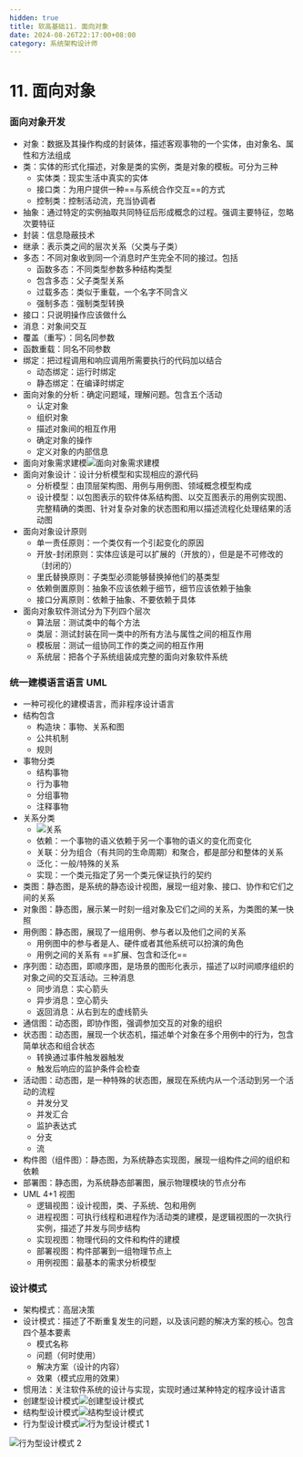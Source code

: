 ```yaml
---
hidden: true
title: 软高基础11. 面向对象
date: 2024-08-26T22:17:00+08:00
category: 系统架构设计师
---
```

# 11. 面向对象

### 面向对象开发

* 对象：数据及其操作构成的封装体，描述客观事物的一个实体，由对象名、属性和方法组成
* 类：实体的形式化描述，对象是类的实例，类是对象的模板。可分为三种
  * 实体类：现实生活中真实的实体
  * 接口类：为用户提供一种==与系统合作交互==的方式
  * 控制类：控制活动流，充当协调者
* 抽象：通过特定的实例抽取共同特征后形成概念的过程。强调主要特征，忽略次要特征
* 封装：信息隐蔽技术
* 继承：表示类之间的层次关系（父类与子类）
* 多态：不同对象收到同一个消息时产生完全不同的接过。包括
  * 函数多态：不同类型参数多种结构类型
  * 包含多态：父子类型关系
  * 过载多态：类似于重载，一个名字不同含义
  * 强制多态：强制类型转换
* 接口：只说明操作应该做什么
* 消息：对象间交互
* 覆盖（重写）：同名同参数
* 函数重载：同名不同参数
* 绑定：把过程调用和响应调用所需要执行的代码加以结合
  * 动态绑定：运行时绑定
  * 静态绑定：在编译时绑定
* 面向对象的分析：确定问题域，理解问题。包含五个活动
  * 认定对象
  * 组织对象
  * 描述对象间的相互作用
  * 确定对象的操作
  * 定义对象的内部信息
* 面向对象需求建模![面向对象需求建模](https://blog-img.shinya.click/截屏2024-08-24%2016.08.33.png)
* 面向对象设计：设计分析模型和实现相应的源代码
  * 分析模型：由顶层架构图、用例与用例图、领域概念模型构成
  * 设计模型：以包图表示的软件体系结构图、以交互图表示的用例实现图、完整精确的类图、针对复杂对象的状态图和用以描述流程化处理结果的活动图
* 面向对象设计原则
  * 单一责任原则：一个类仅有一个引起变化的原因
  * 开放-封闭原则：实体应该是可以扩展的（开放的），但是是不可修改的（封闭的）
  * 里氏替换原则：子类型必须能够替换掉他们的基类型
  * 依赖倒置原则：抽象不应该依赖于细节，细节应该依赖于抽象
  * 接口分离原则：依赖于抽象、不要依赖于具体
* 面向对象软件测试分为下列四个层次
  * 算法层：测试类中的每个方法
  * 类层：测试封装在同一类中的所有方法与属性之间的相互作用
  * 模板层：测试一组协同工作的类之间的相互作用
  * 系统层：把各个子系统组装成完整的面向对象软件系统

### 统一建模语言语言 UML

* 一种可视化的建模语言，而非程序设计语言
* 结构包含
  * 构造块：事物、关系和图
  * 公共机制
  * 规则
* 事物分类
  * 结构事物
  * 行为事物
  * 分组事物
  * 注释事物
* 关系分类
  * ![关系](https://blog-img.shinya.click/截屏2024-08-25%2022.21.48.png)
  * 依赖：一个事物的语义依赖于另一个事物的语义的变化而变化
  * 关联：分为组合（有共同的生命周期）和聚合，都是部分和整体的关系
  * 泛化：一般/特殊的关系
  * 实现：一个类元指定了另一个类元保证执行的契约
* 类图：静态图，是系统的静态设计视图，展现一组对象、接口、协作和它们之间的关系
* 对象图：静态图，展示某一时刻一组对象及它们之间的关系，为类图的某一快照
* 用例图：静态图，展现了一组用例、参与者以及他们之间的关系
  * 用例图中的参与者是人、硬件或者其他系统可以扮演的角色
  * 用例之间的关系有 ==扩展、包含和泛化==
* 序列图：动态图，即顺序图，是场景的图形化表示，描述了以时间顺序组织的对象之间的交互活动。三种消息
  * 同步消息：实心箭头
  * 异步消息：空心箭头
  * 返回消息：从右到左的虚线箭头
* 通信图：动态图，即协作图，强调参加交互的对象的组织
* 状态图：动态图，展现一个状态机，描述单个对象在多个用例中的行为，包含简单状态和组合状态
  * 转换通过事件触发器触发
  * 触发后响应的监护条件会检查
* 活动图：动态图，是一种特殊的状态图，展现在系统内从一个活动到另一个活动的流程
  * 并发分叉
  * 并发汇合
  * 监护表达式
  * 分支
  * 流
* 构件图（组件图）：静态图，为系统静态实现图，展现一组构件之间的组织和依赖
* 部署图：静态图，为系统静态部署图，展示物理模块的节点分布
* UML 4+1 视图
  * 逻辑视图：设计视图，类、子系统、包和用例
  * 进程视图：可执行线程和进程作为活动类的建模，是逻辑视图的一次执行实例，描述了并发与同步结构
  * 实现视图：物理代码的文件和构件的建模
  * 部署视图：构件部署到一组物理节点上
  * 用例视图：最基本的需求分析模型

### 设计模式

* 架构模式：高层决策
* 设计模式：描述了不断重复发生的问题，以及该问题的解决方案的核心。包含四个基本要素
  * 模式名称
  * 问题（何时使用）
  * 解决方案（设计的内容）
  * 效果（模式应用的效果）
* 惯用法：关注软件系统的设计与实现，实现时通过某种特定的程序设计语言
* 创建型设计模式![创建型设计模式](https://blog-img.shinya.click/截屏2024-08-26%2021.51.40.png)
* 结构型设计模式![结构型设计模式](https://blog-img.shinya.click/截屏2024-08-26%2021.57.08.png)
*  行为型设计模式![行为型设计模式 1](https://blog-img.shinya.click/截屏2024-08-26%2022.04.32.png)

 ![行为型设计模式 2](https://blog-img.shinya.click/截屏2024-08-26%2022.08.17.png)